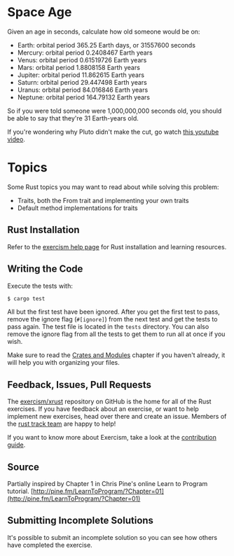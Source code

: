 # Space Age

Given an age in seconds, calculate how old someone would be on:

   - Earth: orbital period 365.25 Earth days, or 31557600 seconds
   - Mercury: orbital period 0.2408467 Earth years
   - Venus: orbital period 0.61519726 Earth years
   - Mars: orbital period 1.8808158 Earth years
   - Jupiter: orbital period 11.862615 Earth years
   - Saturn: orbital period 29.447498 Earth years
   - Uranus: orbital period 84.016846 Earth years
   - Neptune: orbital period 164.79132 Earth years

So if you were told someone were 1,000,000,000 seconds old, you should
be able to say that they're 31 Earth-years old.

If you're wondering why Pluto didn't make the cut, go watch [this
youtube video](http://www.youtube.com/watch?v=Z_2gbGXzFbs).

# Topics

Some Rust topics you may want to read about while solving this problem:

- Traits, both the From trait and implementing your own traits
- Default method implementations for traits

## Rust Installation

Refer to the [exercism help page][help-page] for Rust installation and learning
resources.

## Writing the Code

Execute the tests with:

```bash
$ cargo test
```

All but the first test have been ignored.  After you get the first test to
pass, remove the ignore flag (`#[ignore]`) from the next test and get the tests
to pass again.  The test file is located in the `tests` directory.   You can
also remove the ignore flag from all the tests to get them to run all at once
if you wish.

Make sure to read the [Crates and Modules](https://doc.rust-lang.org/stable/book/crates-and-modules.html) chapter if you
haven't already, it will help you with organizing your files.

## Feedback, Issues, Pull Requests

The [exercism/xrust](https://github.com/exercism/xrust) repository on GitHub is the home for all of the Rust exercises. If you have feedback about an exercise, or want to help implement new exercises, head over there and create an issue. Members of the [rust track team](https://github.com/orgs/exercism/teams/rust) are happy to help!

If you want to know more about Exercism, take a look at the [contribution guide](https://github.com/exercism/x-common/blob/master/CONTRIBUTING.md).

[help-page]: http://exercism.io/languages/rust
[crates-and-modules]: http://doc.rust-lang.org/stable/book/crates-and-modules.html

## Source

Partially inspired by Chapter 1 in Chris Pine's online Learn to Program tutorial. [http://pine.fm/LearnToProgram/?Chapter=01](http://pine.fm/LearnToProgram/?Chapter=01)

## Submitting Incomplete Solutions
It's possible to submit an incomplete solution so you can see how others have completed the exercise.

